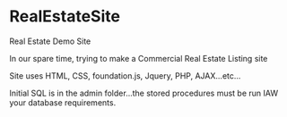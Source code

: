 # RealEstateSite
Real Estate Demo Site

In our spare time, trying to make a Commercial Real Estate Listing site

Site uses HTML, CSS, foundation.js, Jquery, PHP, AJAX...etc...

Initial SQL is in the admin folder...the stored procedures must be run IAW your database requirements.
